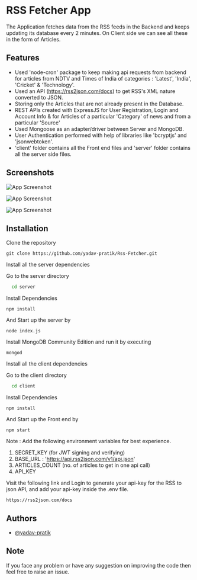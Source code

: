 
# RSS Fetcher App

The Application fetches data from the RSS feeds in the Backend and keeps updating its database every 2 minutes. On Client side we can see all these in the form of Articles.

## Features

- Used 'node-cron' package to keep making api requests from backend for articles from NDTV and Times of India of categories : 'Latest', 'India', 'Cricket' & 'Technology'.
- Used an API (https://rss2json.com/docs) to get RSS's XML nature converted to JSON.
- Storing only the Articles that are not already present in the Database.
- REST APIs created with ExpressJS for User Registration, Login and Account Info & for Articles of a particular 'Category' of news and from a particular 'Source'
- Used Mongoose as an adapter/driver between Server and MongoDB.
- User Authentication performed with help of libraries like 'bcryptjs' and 'jsonwebtoken'.
- 'client' folder contains all the Front end files and 'server' folder contains all the server side files.


## Screenshots

![App Screenshot](https://i.postimg.cc/NjgnXjcj/Screenshot-11.png)

![App Screenshot](https://i.postimg.cc/Hnzw1HP6/Screenshot-12.png)

![App Screenshot](https://i.postimg.cc/T11wh637/Screenshot-13.png)

## Installation

Clone the repository

```
git clone https://github.com/yadav-pratik/Rss-Fetcher.git
```
Install all the server dependencies

Go to the server directory

```bash
  cd server
```

Install Dependencies
```
npm install
```
And Start up the server by

```
node index.js
```

Install MongoDB Community Edition and run it by executing
```
mongod
```

Install all the client dependencies

Go to the client directory

```bash
  cd client
```

Install Dependencies
```
npm install
```

And Start up the Front end by

```
npm start
```

Note : Add the following environment variables for best experience.

1. SECRET_KEY (for JWT signing and verifying) 
2. BASE_URL : 'https://api.rss2json.com/v1/api.json'
3. ARTICLES_COUNT (no. of articles to get in one api call)
4. API_KEY

Visit the following link and Login to generate your api-key for the RSS to json API, and add your api-key inside the .env file.

```
https://rss2json.com/docs
```

## Authors

- [@yadav-pratik](https://github.com/yadav-pratik)


## Note

If you face any problem or have any suggestion on improving the code then feel free to raise an issue.